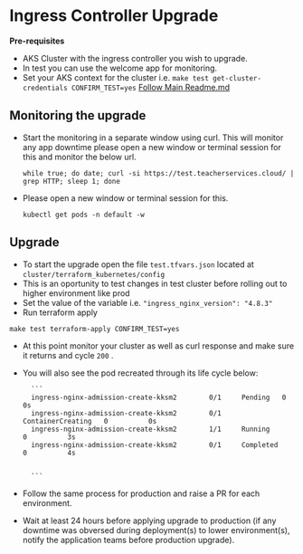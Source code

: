 # Ingress Controller Upgrade

**Pre-requisites**
- AKS Cluster with the ingress controller you wish to upgrade.
- In test you can use the welcome app for monitoring.
- Set your AKS context for the cluster i.e. `make test get-cluster-credentials CONFIRM_TEST=yes` [Follow Main Readme.md](https://github.com/DFE-Digital/teacher-services-cloud/blob/main/README.md)

## Monitoring the upgrade
- Start the monitoring in a separate window using curl. This will monitor any app downtime please open a new window or terminal session for this and monitor the below url.
  ```
  while true; do date; curl -si https://test.teacherservices.cloud/ | grep HTTP; sleep 1; done
  ```
- Please open a new window or terminal session for this.
  ```
  kubectl get pods -n default -w
  ```
## Upgrade

- To start the upgrade open the file `test.tfvars.json` located at `cluster/terraform_kubernetes/config`
- This is an oportunity to test changes in test cluster before rolling out to higher environment like prod
- Set the value of the variable i.e. `"ingress_nginx_version": "4.8.3"`
- Run terraform apply

```
make test terraform-apply CONFIRM_TEST=yes
```
- At this point monitor your cluster as well as curl response and make sure it returns and cycle `200` .
- You will also see the pod recreated through its life cycle below:

        ```
        ingress-nginx-admission-create-kksm2        0/1     Pending   0          0s
        ingress-nginx-admission-create-kksm2        0/1     ContainerCreating   0          0s
        ingress-nginx-admission-create-kksm2        1/1     Running             0          3s
        ingress-nginx-admission-create-kksm2        0/1     Completed           0          4s


        ```
- Follow the same process for production and raise a PR for each environment.
- Wait at least 24 hours before applying upgrade to production (if any downtime was obversed during deployment(s) to lower environment(s), notify the application teams before production upgrade).
